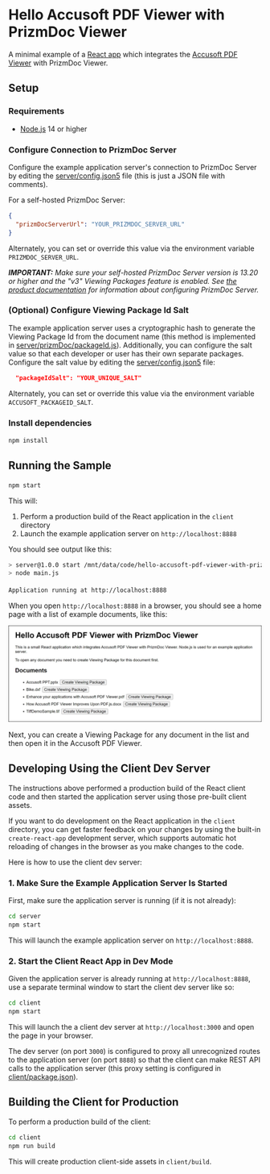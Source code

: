 # Hello Accusoft PDF Viewer with PrizmDoc Viewer

A minimal example of a [React app](https://github.com/facebook/create-react-app)
which integrates the
[Accusoft PDF Viewer](https://www.npmjs.com/package/@accusoft/pdf-viewer) with
PrizmDoc Viewer.

## Setup

### Requirements

- [Node.js](https://nodejs.org) 14 or higher

### Configure Connection to PrizmDoc Server

Configure the example application server's connection to PrizmDoc Server by
editing the [server/config.json5](./server/config.json5) file
(this is just a JSON file with comments).

For a self-hosted PrizmDoc Server:

```json
{
  "prizmDocServerUrl": "YOUR_PRIZMDOC_SERVER_URL"
}
```

Alternately, you can set or override this value via the environment variable
`PRIZMDOC_SERVER_URL`.

_**IMPORTANT:** Make sure your self-hosted PrizmDoc Server version is 13.20 or
higher and the "v3" Viewing Packages feature is enabled.
See [the product documentation](https://help.accusoft.com/PrizmDoc/latest/HTML/integration-with-pdf-viewer.html)
for information about configuring PrizmDoc Server._

### (Optional) Configure Viewing Package Id Salt

The example application server uses a cryptographic hash to generate the
Viewing Package Id from the document name (this method is implemented
in [server/prizmDoc/packageId.js](./server/prizmDoc/packageId.js)).
Additionally, you can configure the salt value so that each developer or user has
their own separate packages. Configure the salt value by editing the
[server/config.json5](./server/config.json5) file:

```json
  "packageIdSalt": "YOUR_UNIQUE_SALT"
```

Alternately, you can set or override this value via the environment variable
`ACCUSOFT_PACKAGEID_SALT`.

### Install dependencies

```bash
npm install
```

## Running the Sample

```bash
npm start
```

This will:

1. Perform a production build of the React application in the `client` directory
2. Launch the example application server on `http://localhost:8888`

You should see output like this:

```bash
> server@1.0.0 start /mnt/data/code/hello-accusoft-pdf-viewer-with-prizmdoc-viewer/github/server
> node main.js

Application running at http://localhost:8888
```

When you open `http://localhost:8888` in a browser, you
should see a home page with a list of example documents, like this:

![Sample screenshot](screenshot.png)

Next, you can create a Viewing Package for any document in the list and then
open it in the Accusoft PDF Viewer.

## Developing Using the Client Dev Server

The instructions above performed a production build of the React client code
and then started the application server using those pre-built client assets.

If you want to do development on the React application in the `client`
directory, you can get faster feedback on your changes by using the built-in
`create-react-app` development server, which supports automatic hot reloading
of changes in the browser as you make changes to the code.

Here is how to use the client dev server:

### 1. Make Sure the Example Application Server Is Started

First, make sure the application server is running (if it is not already):

```bash
cd server
npm start
```

This will launch the example application server on `http://localhost:8888`.

### 2. Start the Client React App in Dev Mode

Given the application server is already running at `http://localhost:8888`,
use a separate terminal window to start the client dev server like so:

```bash
cd client
npm start
```

This will launch the a client dev server at `http://localhost:3000` and open
the page in your browser.

The dev server (on port `3000`) is configured to proxy all unrecognized routes
to the application server (on port `8888`) so that the client can make REST API
calls to the application server (this proxy setting is configured in
[client/package.json](./client/package.json)).

## Building the Client for Production

To perform a production build of the client:

```bash
cd client
npm run build
```

This will create production client-side assets in `client/build`.
